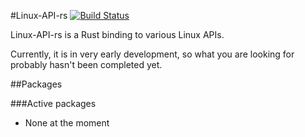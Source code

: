 #Linux-API-rs [![Build Status](https://travis-ci.org/Techern/linux-api-rs.svg?branch=master)](https://travis-ci.org/Techern/linux-api-rs)

Linux-API-rs is a Rust binding to various Linux APIs.

Currently, it is in very early development, so what you are looking for probably hasn't been completed yet.

##Packages

###Active packages

 * None at the moment
 
